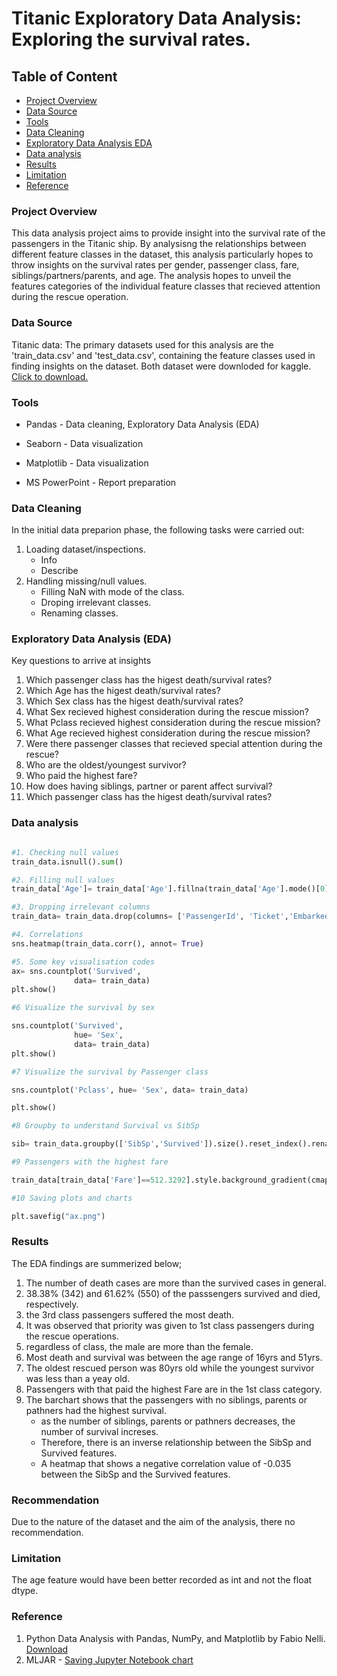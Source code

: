 # Titanic Exploratory Data Analysis: Exploring the survival rates.

## Table of Content
 - [Project Overview](#project-overview)
 - [Data Source](#data-source)
 - [Tools](#tools)
 - [Data Cleaning](#data-cleaning)
 - [Exploratory Data Analysis EDA](#exploratory-data-analysis-eda)
 - [Data analysis](#data-analysis)
 - [Results](#results)
 - [Limitation](#limitation)
 - [Reference](#reference)

### Project Overview

This data analysis project aims to provide insight into the survival rate of the passengers in the Titanic ship. By analysisng the relationships between different feature classes in the dataset, this analysis particularly hopes to throw insights on the survival rates per gender, passenger class, fare, siblings/partners/parents, and age. The analysis hopes to unveil the features categories of the individual feature classes that recieved attention during the rescue operation.

### Data Source

Titanic data: The primary datasets used for this analysis are the 'train_data.csv' and 'test_data.csv', containing the feature classes used in finding insights on the dataset. Both dataset were downloded for kaggle. [Click to download.](https://www.kaggle.com/code/mjamilmoughal/eda-of-titanic-dataset-with-python-analysis/input)

### Tools

- Pandas - Data cleaning, Exploratory Data Analysis (EDA)

- Seaborn - Data visualization

- Matplotlib - Data visualization

- MS PowerPoint - Report preparation

### Data Cleaning

In the initial data preparion phase, the following tasks were carried out:

1. Loading dataset/inspections.
     - Info
     - Describe
2. Handling missing/null values.
   - Filling NaN with mode of the class.
   - Droping irrelevant classes.
   - Renaming classes.
  
### Exploratory Data Analysis (EDA)

Key questions to arrive at insights

1. Which passenger class has the higest death/survival rates?
2. Which Age has the higest death/survival rates?
3. Which Sex class has the higest death/survival rates?
4. What Sex recieved highest consideration during the rescue mission?
5. What Pclass recieved highest consideration during the rescue mission?
6. What Age recieved highest consideration during the rescue mission?
7. Were there passenger classes that recieved special attention during the rescue?
8. Who are the oldest/youngest survivor?
9. Who paid the highest fare?
10. How does having siblings, partner or parent affect survival?
11. Which passenger class has the higest death/survival rates?

### Data analysis

``` python

#1. Checking null values
train_data.isnull().sum()

#2. Filling null values
train_data['Age']= train_data['Age'].fillna(train_data['Age'].mode()[0])

#3. Dropping irrelevant columns
train_data= train_data.drop(columns= ['PassengerId', 'Ticket','Embarked', 'Cabin'])

#4. Correlations
sns.heatmap(train_data.corr(), annot= True)

#5. Some key visualisation codes
ax= sns.countplot('Survived', 
              data= train_data)
plt.show()

#6 Visualize the survival by sex

sns.countplot('Survived', 
              hue= 'Sex',
              data= train_data)
plt.show()

#7 Visualize the survival by Passenger class

sns.countplot('Pclass', hue= 'Sex', data= train_data)

plt.show()

#8 Groupby to understand Survival vs SibSp

sib= train_data.groupby(['SibSp','Survived']).size().reset_index().rename(columns= {0:'Counts'})

#9 Passengers with the highest fare

train_data[train_data['Fare']==512.3292].style.background_gradient(cmap='summer_r')

#10 Saving plots and charts

plt.savefig("ax.png")

```
### Results

The EDA findings are summerized below;

1. The number of death cases are more than the survived cases in general.
2. 38.38% (342) and 61.62% (550) of the passsengers survived and died, respectively.
3. the 3rd class passengers suffered the most death.
4. It was observed that priority was given to 1st class passengers during the rescue operations.
5. regardless of class, the male are more than the female.
6. Most death and survival was between the age range of 16yrs and 51yrs.
7. The oldest rescued person was 80yrs old while the youngest survivor was less than a yeay old.
8. Passengers with that paid the highest Fare are in the 1st class category.
9. The barchart shows that the passengers with no siblings, parents or pathners had the highest survival.
    - as the number of siblings, parents or pathners decreases, the number of survival increses.
    - Therefore, there is an inverse relationship between the SibSp and Survived features.
    - A heatmap that shows a negative correlation value of -0.035 between the SibSp and the Survived features.

### Recommendation

Due to the nature of the dataset and the aim of the analysis, there no recommendation.

### Limitation

The age feature would have been better recorded as int and not the float dtype.

### Reference

1. Python Data Analysis with Pandas, NumPy, and Matplotlib by Fabio Nelli. [Download](https://indianpdf.com/python-data-analytics-pdf/)
2. MLJAR - [Saving Jupyter Notebook chart](https://mljar.com/blog/matplotlib-save-plot/#:~:text=For%20Jupyter%20Notebook%20users%2C%20you,file%20has%20an%20empty%20figure.)

